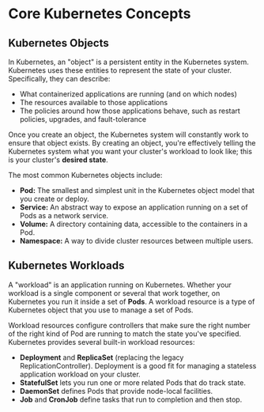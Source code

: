 # Core Kubernetes Concepts

## Kubernetes Objects

In Kubernetes, an "object" is a persistent entity in the Kubernetes system. Kubernetes uses these entities to represent the state of your cluster. Specifically, they can describe:

- What containerized applications are running (and on which nodes)
- The resources available to those applications
- The policies around how those applications behave, such as restart policies, upgrades, and fault-tolerance

Once you create an object, the Kubernetes system will constantly work to ensure that object exists. By creating an object, you're effectively telling the Kubernetes system what you want your cluster's workload to look like; this is your cluster's **desired state**.

The most common Kubernetes objects include:

- **Pod:** The smallest and simplest unit in the Kubernetes object model that you create or deploy.
- **Service:** An abstract way to expose an application running on a set of Pods as a network service.
- **Volume:** A directory containing data, accessible to the containers in a Pod.
- **Namespace:** A way to divide cluster resources between multiple users.

## Kubernetes Workloads

A "workload" is an application running on Kubernetes. Whether your workload is a single component or several that work together, on Kubernetes you run it inside a set of **Pods**. A workload resource is a type of Kubernetes object that you use to manage a set of Pods.

Workload resources configure controllers that make sure the right number of the right kind of Pod are running to match the state you've specified. Kubernetes provides several built-in workload resources:

- **Deployment** and **ReplicaSet** (replacing the legacy ReplicationController). Deployment is a good fit for managing a stateless application workload on your cluster.
- **StatefulSet** lets you run one or more related Pods that do track state.
- **DaemonSet** defines Pods that provide node-local facilities.
- **Job** and **CronJob** define tasks that run to completion and then stop.
